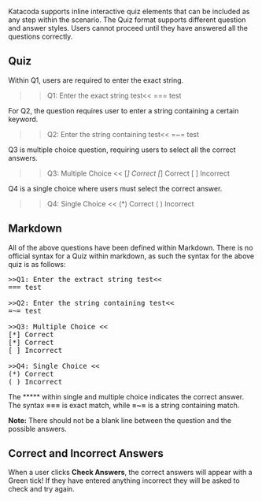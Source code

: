 Katacoda supports inline interactive quiz elements that can be included as any step within the scenario. The Quiz format supports different question and answer styles. Users cannot proceed until they have answered all the questions correctly.

## Quiz

Within Q1, users are required to enter the exact string.

>>Q1: Enter the exact string test<<
=== test

For Q2, the question requires user to enter a string containing a certain keyword.

>>Q2: Enter the string containing test<<
=~= test

Q3 is multiple choice question, requiring users to select all the correct answers.

>>Q3: Multiple Choice <<
[*] Correct
[*] Correct
[ ] Incorrect

Q4 is a single choice where users must select the correct answer.

>>Q4: Single Choice <<
(*) Correct
( ) Incorrect

## Markdown

All of the above questions have been defined within Markdown. There is no official syntax for a Quiz within markdown, as such the syntax for the above quiz is as follows:

<pre>
>>Q1: Enter the extract string test<<
=== test

>>Q2: Enter the string containing test<<
=~= test

>>Q3: Multiple Choice <<
[*] Correct
[*] Correct
[ ] Incorrect

>>Q4: Single Choice <<
(*) Correct
( ) Incorrect
</pre>

The ***** within single and multiple choice indicates the correct answer. The syntax **===** is exact match, while **=~=** is a string containing match.

**Note:** There should not be a blank line between the question and the possible answers.

## Correct and Incorrect Answers

When a user clicks **Check Answers**, the correct answers will appear with a Green tick! If they have entered anything incorrect they will be asked to check and try again.
